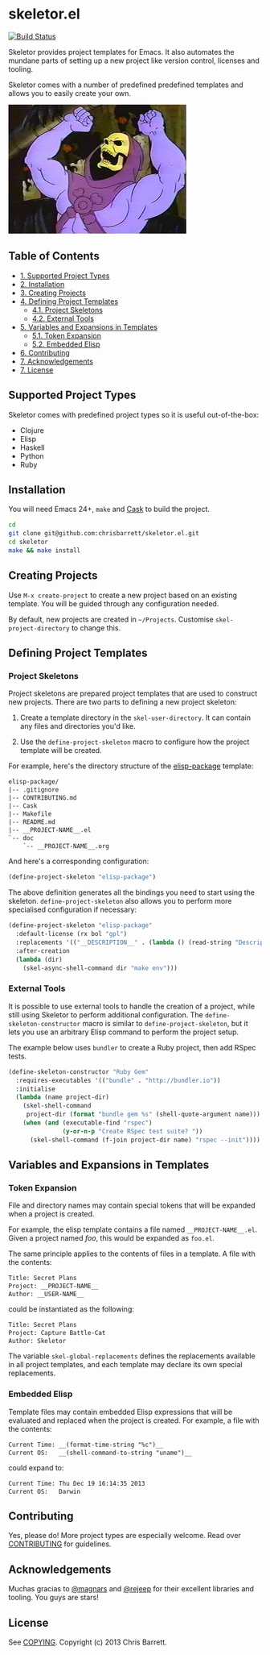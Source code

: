 # skeletor.el

[![Build Status](https://travis-ci.org/chrisbarrett/skeletor.el.png?branch=master)](https://travis-ci.org/chrisbarrett/skeletor.el)

Skeletor provides project templates for Emacs. It also automates the mundane
parts of setting up a new project like version control, licenses and tooling.

Skeletor comes with a number of predefined predefined templates and allows you
to easily create your own.

![Skeletor Laughing](assets/skeletor.jpg)

## Table of Contents

<div id="text-table-of-contents">
<ul>
<li><a href="#supported-project-types">1. Supported Project Types</a></li>
<li><a href="#installation">2. Installation</a></li>
<li><a href="#creating-projects">3. Creating Projects</a></li>
<li><a href="#defining-project-templates">4. Defining Project Templates</a>
<ul>
<li><a href="#project-skeletons">4.1. Project Skeletons</a></li>
<li><a href="#external-tools">4.2. External Tools</a></li>
</ul>
</li>
<li><a href="#variables-and-expansions-in-templates">5. Variables and Expansions in Templates</a>
<ul>
<li><a href="#token-expansion">5.1. Token Expansion</a></li>
<li><a href="#embedded-elisp">5.2. Embedded Elisp</a></li>
</ul>
</li>
<li><a href="#contributing">6. Contributing</a></li>
<li><a href="#acknowledgements">7. Acknowledgements</a></li>
<li><a href="#license">7. License</a></li>
</ul>
</li>
</ul>
</div>

## Supported Project Types

Skeletor comes with predefined project types so it is useful out-of-the-box:

- Clojure
- Elisp
- Haskell
- Python
- Ruby

## Installation

You will need Emacs 24+, `make` and [Cask](https://github.com/cask/cask) to
build the project.

```sh
cd
git clone git@github.com:chrisbarrett/skeletor.el.git
cd skeletor
make && make install
```

## Creating Projects

Use `M-x create-project` to create a new project based on an existing template.
You will be guided through any configuration needed.

By default, new projects are created in `~/Projects`. Customise
`skel-project-directory` to change this.

## Defining Project Templates

### Project Skeletons

Project skeletons are prepared project templates that are used to construct new
projects. There are two parts to defining a new project skeleton:

1. Create a template directory in the `skel-user-directory`. It can contain any
   files and directories you'd like.

2. Use the `define-project-skeleton` macro to configure how the project template
   will be created.

For example, here's the directory structure of the
[elisp-package](https://github.com/chrisbarrett/skeletor.el/tree/master/project-skeletons/elisp-package)
template:

    elisp-package/
    |-- .gitignore
    |-- CONTRIBUTING.md
    |-- Cask
    |-- Makefile
    |-- README.md
    |-- __PROJECT-NAME__.el
    `-- doc
        `-- __PROJECT-NAME__.org

And here's a corresponding configuration:

```lisp
(define-project-skeleton "elisp-package")
```

The above definition generates all the bindings you need to start using the
skeleton. `define-project-skeleton` also allows you to perform more specialised
configuration if necessary:

```lisp
(define-project-skeleton "elisp-package"
  :default-license (rx bol "gpl")
  :replacements '(("__DESCRIPTION__" . (lambda () (read-string "Description: "))))
  :after-creation
  (lambda (dir)
    (skel-async-shell-command dir "make env")))
```

### External Tools

It is possible to use external tools to handle the creation of a project, while
still using Skeletor to perform additional configuration. The
`define-skeleton-constructor` macro is similar to `define-project-skeleton`, but
it lets you use an arbitrary Elisp command to perform the project setup.

The example below uses `bundler` to create a Ruby project, then add RSpec tests.

```lisp
(define-skeleton-constructor "Ruby Gem"
  :requires-executables '(("bundle" . "http://bundler.io"))
  :initialise
  (lambda (name project-dir)
    (skel-shell-command
     project-dir (format "bundle gem %s" (shell-quote-argument name)))
    (when (and (executable-find "rspec")
               (y-or-n-p "Create RSpec test suite? "))
      (skel-shell-command (f-join project-dir name) "rspec --init"))))
```

## Variables and Expansions in Templates

### Token Expansion

File and directory names may contain special tokens that will be expanded when a
project is created.

For example, the elisp template contains a file named `__PROJECT-NAME__.el`.
Given a project named *foo*, this would be expanded as `foo.el`.

The same principle applies to the contents of files in a template. A file with
the contents:

    Title: Secret Plans
    Project: __PROJECT-NAME__
    Author: __USER-NAME__

could be instantiated as the following:

    Title: Secret Plans
    Project: Capture Battle-Cat
    Author: Skeletor

The variable `skel-global-replacements` defines the replacements available in
all project templates, and each template may declare its own special
replacements.

### Embedded Elisp

Template files may contain embedded Elisp expressions that will be evaluated and
replaced when the project is created. For example, a file with the contents:

    Current Time: __(format-time-string "%c")__
    Current OS:   __(shell-command-to-string "uname")__

could expand to:

    Current Time: Thu Dec 19 16:14:35 2013
    Current OS:   Darwin

## Contributing

Yes, please do! More project types are especially welcome. Read over
[CONTRIBUTING](https://github.com/chrisbarrett/skeletor.el/blob/master/CONTRIBUTING.md)
for guidelines.

## Acknowledgements

Muchas gracias to [@magnars](https://twitter.com/magnars) and
[@rejeep](https://twitter.com/rejeep) for their excellent libraries and tooling.
You guys are stars!

## License

See [COPYING](https://github.com/chrisbarrett/skeletor.el/blob/master/COPYING).
Copyright (c) 2013 Chris Barrett.

